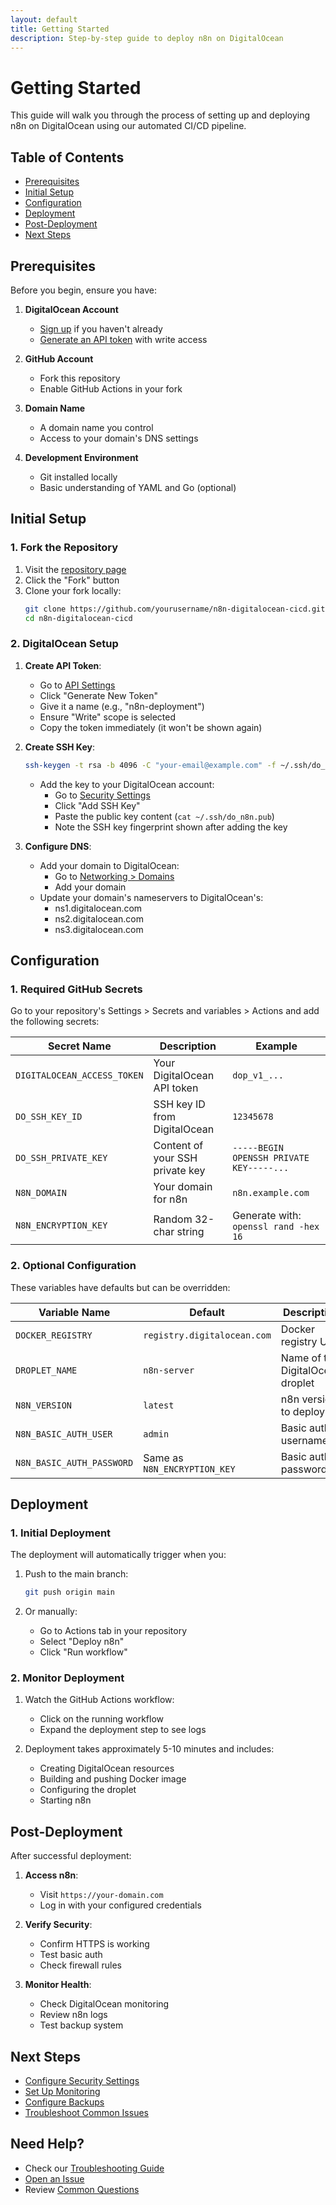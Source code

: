 ```yaml
---
layout: default
title: Getting Started
description: Step-by-step guide to deploy n8n on DigitalOcean
---
```


# Getting Started

This guide will walk you through the process of setting up and deploying n8n on DigitalOcean using our automated CI/CD pipeline.

## Table of Contents

- [Prerequisites](#prerequisites)
- [Initial Setup](#initial-setup)
- [Configuration](#configuration)
- [Deployment](#deployment)
- [Post-Deployment](#post-deployment)
- [Next Steps](#next-steps)

## Prerequisites

Before you begin, ensure you have:

1. **DigitalOcean Account**
   - [Sign up](https://cloud.digitalocean.com/registrations/new) if you haven't already
   - [Generate an API token](https://cloud.digitalocean.com/account/api/tokens) with write access

2. **GitHub Account**
   - Fork this repository
   - Enable GitHub Actions in your fork

3. **Domain Name**
   - A domain name you control
   - Access to your domain's DNS settings

4. **Development Environment**
   - Git installed locally
   - Basic understanding of YAML and Go (optional)

## Initial Setup

### 1. Fork the Repository

1. Visit the [repository page](https://github.com/yourusername/n8n-digitalocean-cicd)
2. Click the "Fork" button
3. Clone your fork locally:
   ```bash
   git clone https://github.com/yourusername/n8n-digitalocean-cicd.git
   cd n8n-digitalocean-cicd
   ```

### 2. DigitalOcean Setup

1. **Create API Token**:
   - Go to [API Settings](https://cloud.digitalocean.com/account/api/tokens)
   - Click "Generate New Token"
   - Give it a name (e.g., "n8n-deployment")
   - Ensure "Write" scope is selected
   - Copy the token immediately (it won't be shown again)

2. **Create SSH Key**:
   ```bash
   ssh-keygen -t rsa -b 4096 -C "your-email@example.com" -f ~/.ssh/do_n8n
   ```
   - Add the key to your DigitalOcean account:
     - Go to [Security Settings](https://cloud.digitalocean.com/account/security)
     - Click "Add SSH Key"
     - Paste the public key content (`cat ~/.ssh/do_n8n.pub`)
     - Note the SSH key fingerprint shown after adding the key

3. **Configure DNS**:
   - Add your domain to DigitalOcean:
     - Go to [Networking > Domains](https://cloud.digitalocean.com/networking/domains)
     - Add your domain
   - Update your domain's nameservers to DigitalOcean's:
     - ns1.digitalocean.com
     - ns2.digitalocean.com
     - ns3.digitalocean.com

## Configuration

### 1. Required GitHub Secrets

Go to your repository's Settings > Secrets and variables > Actions and add the following secrets:

| Secret Name | Description | Example |
|------------|-------------|---------|
| `DIGITALOCEAN_ACCESS_TOKEN` | Your DigitalOcean API token | `dop_v1_...` |
| `DO_SSH_KEY_ID` | SSH key ID from DigitalOcean | `12345678` |
| `DO_SSH_PRIVATE_KEY` | Content of your SSH private key | `-----BEGIN OPENSSH PRIVATE KEY-----...` |
| `N8N_DOMAIN` | Your domain for n8n | `n8n.example.com` |
| `N8N_ENCRYPTION_KEY` | Random 32-char string | Generate with: `openssl rand -hex 16` |

### 2. Optional Configuration

These variables have defaults but can be overridden:

| Variable Name | Default | Description |
|--------------|---------|-------------|
| `DOCKER_REGISTRY` | `registry.digitalocean.com` | Docker registry URL |
| `DROPLET_NAME` | `n8n-server` | Name of the DigitalOcean droplet |
| `N8N_VERSION` | `latest` | n8n version to deploy |
| `N8N_BASIC_AUTH_USER` | `admin` | Basic auth username |
| `N8N_BASIC_AUTH_PASSWORD` | Same as `N8N_ENCRYPTION_KEY` | Basic auth password |

## Deployment

### 1. Initial Deployment

The deployment will automatically trigger when you:

1. Push to the main branch:
   ```bash
   git push origin main
   ```

2. Or manually:
   - Go to Actions tab in your repository
   - Select "Deploy n8n"
   - Click "Run workflow"

### 2. Monitor Deployment

1. Watch the GitHub Actions workflow:
   - Click on the running workflow
   - Expand the deployment step to see logs

2. Deployment takes approximately 5-10 minutes and includes:
   - Creating DigitalOcean resources
   - Building and pushing Docker image
   - Configuring the droplet
   - Starting n8n

## Post-Deployment

After successful deployment:

1. **Access n8n**:
   - Visit `https://your-domain.com`
   - Log in with your configured credentials

2. **Verify Security**:
   - Confirm HTTPS is working
   - Test basic auth
   - Check firewall rules

3. **Monitor Health**:
   - Check DigitalOcean monitoring
   - Review n8n logs
   - Test backup system

## Next Steps

- [Configure Security Settings](./security.md)
- [Set Up Monitoring](./monitoring.md)
- [Configure Backups](./monitoring.md#backups)
- [Troubleshoot Common Issues](./troubleshooting.md)

## Need Help?

- Check our [Troubleshooting Guide](./troubleshooting.md)
- [Open an Issue](https://github.com/yourusername/n8n-digitalocean-cicd/issues)
- Review [Common Questions](./faq.md) 